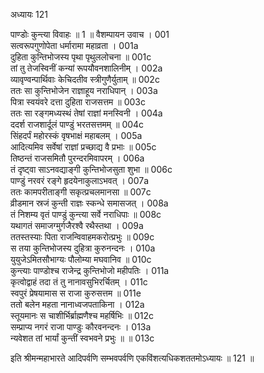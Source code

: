 अध्यायः 121

पाण्डोः कुन्त्या विवाहः ॥ 1 ॥
वैशम्पायन उवाच ।	001  
सत्वरूपगुणोपेता धर्मारामा महाव्रता ।	001a  
दुहिता कुन्तिभोजस्य पृथा पृथुललोचना ॥	001c  
तां तु तेजस्विनीं कन्यां रूपयौवनशालिनीम् ।	002a  
व्यावृण्वन्पार्थिवाः केचिदतीव स्त्रीगुणैर्युताम् ॥	002c  
ततः सा कुन्तिभोजेन राज्ञाहूय नराधिपान् ।	003a  
पित्रा स्वयंवरे दत्ता दुहिता राजसत्तम ॥	003c  
ततः सा रङ्गमध्यस्थं तेषां राज्ञां मनस्विनी ।	004a  
ददर्श राजशार्दूलं पाण्डुं भरतसत्तमम् ॥	004c  
सिंहदर्पं महोरस्कं वृषभाक्षं महाबलम् ।	005a  
आदित्यमिव सर्वेषां राज्ञां प्रच्छाद्य वै प्रभाः ॥	005c  
तिष्ठन्तं राजसमितौ पुरन्दरमिवापरम् ।	006a  
तं दृष्ट्वा साऽनवद्याङ्गी कुन्तिभोजसुता शुभा ॥	006c  
पाण्डुं नरवरं रङ्गे हृदयेनाकुलाऽभवत् ।	007a  
ततः कामपरीताङ्गी सकृत्प्रचलमानसा ॥	007c  
व्रीडमान स्रजं कुन्ती राज्ञः स्कन्धे समासजत् ।	008a  
तं निशम्य वृतं पाण्डुं कुन्त्या सर्वे नराधिपाः ॥	008c  
यथागतं समाजग्मुर्गजैरश्वै रथैस्तथा ।	009a  
ततस्तस्याः पिता राजन्विवाहमकरोत्प्रभुः ॥	009c  
स तया कुन्तिभोजस्य दुहित्रा कुरुनन्दनः ।	010a  
युयुजेऽमितसौभाग्यः पौलोम्या मघवानिव ॥	010c  
कुन्त्याः पाण्डोश्च राजेन्द्र कुन्तिभोजो महीपतिः ।	011a  
कृत्वोद्वाहं तदा तं तु नानावसुभिरर्चितम् ।	011c  
स्वपुरं प्रेषयामास स राजा कुरुसत्तम ॥	011e  
ततो बलेन महता नानाध्वजपताकिना ।	012a  
स्तूयमानः स चाशीर्भिर्ब्राह्मणैश्च महर्षिभिः ॥	012c  
सम्प्राप्य नगरं राजा पाण्डुः कौरवनन्दनः ।	013a  
न्यवेशत तां भार्यां कुन्तीं स्वभवने प्रभुः ॥ ॥	013c  

इति श्रीमन्महाभारते आदिपर्वणि सम्भवपर्वणि एकविंशत्यधिकशततमोऽध्यायः ॥ 121 ॥
